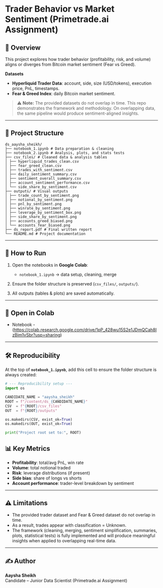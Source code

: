 # Trader Behavior vs Market Sentiment (Primetrade.ai Assignment)

## 📌 Overview
This project explores how trader behavior (profitability, risk, and volume) aligns or diverges from Bitcoin market sentiment (Fear vs Greed).

**Datasets**
- **Hyperliquid Trader Data**: account, side, size (USD/tokens), execution price, PnL, timestamps.
- **Fear & Greed Index**: daily Bitcoin market sentiment.

> ⚠️ **Note:** The provided datasets do not overlap in time. This repo demonstrates the framework and methodology. On overlapping data, the same pipeline would produce sentiment-aligned insights.

---

## 📂 Project Structure
```
ds_aaysha_sheikh/
├── notebook_1.ipynb # Data preparation & cleaning
├── notebook_2.ipynb # Analysis, plots, and stats tests
├── csv_files/ # Cleaned data & analysis tables
│ ├── hyperliquid_trades_clean.csv
│ ├── fear_greed_clean.csv
│ ├── trades_with_sentiment.csv
│ ├── daily_sentiment_summary.csv
│ ├── sentiment_overall_summary.csv
│ ├── account_sentiment_performance.csv
│ └── side_share_by_sentiment.csv
├── outputs/ # Visual outputs
│ ├── trade_count_by_sentiment.png
│ ├── notional_by_sentiment.png
│ ├── pnl_by_sentiment.png
│ ├── winrate_by_sentiment.png
│ ├── leverage_by_sentiment_box.png
│ ├── side_share_by_sentiment.png
│ ├── accounts_greed_biased.png
│ └── accounts_fear_biased.png
├── ds_report.pdf # Final written report
└── README.md # Project documentation
```

---

## 🚀 How to Run
1. Open the notebooks in **Google Colab**:
   - `notebook_1.ipynb` → data setup, cleaning, merge  

2. Ensure the folder structure is preserved (`csv_files/`, `outputs/`).

3. All outputs (tables & plots) are saved automatically.

---


## 🔗 Open in Colab
- Notebook - (https://colab.research.google.com/drive/1pP_428wu15S2e1JDmQCah8IzBim1vSbr?usp=sharing) 


---

## 🛠️ Reproducibility
At the top of **`notebook_1.ipynb`**, add this cell to ensure the folder structure is always created:

```python
# --- Reproducibility setup ---
import os

CANDIDATE_NAME = "aaysha_sheikh"
ROOT = f"/content/ds_{CANDIDATE_NAME}"
CSV  = f"{ROOT}/csv_files"
OUT  = f"{ROOT}/outputs"

os.makedirs(CSV, exist_ok=True)
os.makedirs(OUT, exist_ok=True)

print("Project root set to:", ROOT)
```

## 📊 Key Metrics
- **Profitability**: total/avg PnL, win rate  
- **Volume**: total notional traded  
- **Risk**: leverage distributions (if present)  
- **Side bias**: share of longs vs shorts  
- **Account performance**: trader-level breakdown by sentiment  

---

## ⚠️ Limitations

- The provided trader dataset and Fear & Greed dataset do not overlap in time.
- As a result, trades appear with classification = Unknown.
- The framework (cleaning, merging, sentiment simplification, summaries, plots, statistical tests) is fully implemented and will produce meaningful insights when applied to overlapping real-time data.
 
---

## ✍️ Author
**Aaysha Sheikh**  
Candidate – Junior Data Scientist (Primetrade.ai Assignment)
